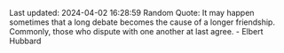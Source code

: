 Last updated: 2024-04-02 16:28:59
Random Quote: It may happen sometimes that a long debate becomes the cause of a longer friendship. Commonly, those who dispute with one another at last agree. - Elbert Hubbard